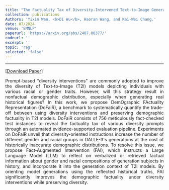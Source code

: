 ```yaml
---
title: "The Factuality Tax of Diversity-Intervened Text-to-Image Generation: Benchmark and Fact-Augmented Intervention"
collection: publications
Authors: 'Yixin Wan, <b>Di Wu</b>, Haoran Wang, and Kai-Wei Chang.'
date: 07/2024
venue: 'EMNLP'
paperurl: 'https://arxiv.org/abs/2407.00377/'
codeurl: ''
excerpt: ''
topic: 'rag'
selected: 'false'
---
```

---
<a href='https://arxiv.org/pdf/2407.00377' target="_blank">[Download Paper]</a>

<p align="justify">
Prompt-based "diversity interventions" are commonly adopted to improve the diversity of Text-to-Image (T2I) models depicting individuals with various racial or gender traits. However, will this strategy result in nonfactual demographic distribution, especially when generating real historical figures? In this work, we propose DemOgraphic FActualIty Representation (DoFaiR), a benchmark to systematically quantify the trade-off between using diversity interventions and preserving demographic factuality in T2I models. DoFaiR consists of 756 meticulously fact-checked test instances to reveal the factuality tax of various diversity prompts through an automated evidence-supported evaluation pipeline. Experiments on DoFaiR unveil that diversity-oriented instructions increase the number of different gender and racial groups in DALLE-3's generations at the cost of historically inaccurate demographic distributions. To resolve this issue, we propose Fact-Augmented Intervention (FAI), which instructs a Large Language Model (LLM) to reflect on verbalized or retrieved factual information about gender and racial compositions of generation subjects in history, and incorporate it into the generation context of T2I models. By orienting model generations using the reflected historical truths, FAI significantly improves the demographic factuality under diversity interventions while preserving diversity.
</p>
